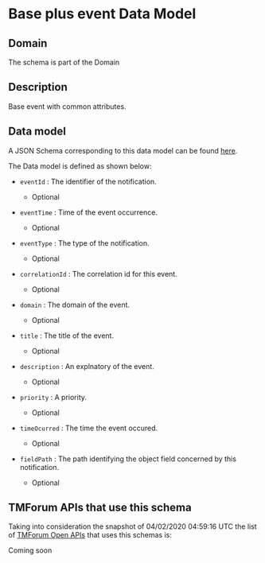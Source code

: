 # Base plus event Data Model

## Domain

The  schema is part of the  Domain

## Description

Base event with common attributes.

## Data model

A JSON Schema corresponding to this data model can be found
[here](https://github.com/tmforum-rand/schemas/blob/candidates/Common/BasePlusEvent.schema.json).

The Data model is defined as shown below:

- `eventId` : The identifier of the notification.

  - Optional


- `eventTime` : Time of the event occurrence.

  - Optional


- `eventType` : The type of the notification.

  - Optional


- `correlationId` : The correlation id for this event.

  - Optional


- `domain` : The domain of the event.

  - Optional


- `title` : The title of the event.

  - Optional


- `description` : An explnatory of the event.

  - Optional


- `priority` : A priority.

  - Optional


- `timeOcurred` : The time the event occured.

  - Optional


- `fieldPath` : The path identifying the object field concerned by this notification.

  - Optional






## TMForum APIs that use this schema

Taking into consideration the snapshot of 04/02/2020 04:59:16 UTC the list of [TMForum Open APIs](https://www.tmforum.org/open-apis/) that uses this schemas is:

Coming soon